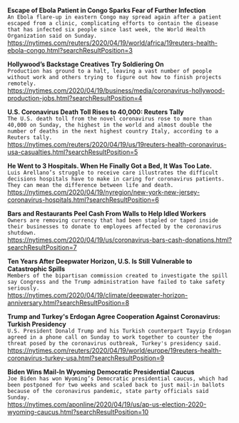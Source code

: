 **Escape of Ebola Patient in Congo Sparks Fear of Further Infection**\
`An Ebola flare-up in eastern Congo may spread again after a patient escaped from a clinic, complicating efforts to contain the disease that has infected six people since last week, the World Health Organization said on Sunday.`\
https://nytimes.com/reuters/2020/04/19/world/africa/19reuters-health-ebola-congo.html?searchResultPosition=3

**Hollywood’s Backstage Creatives Try Soldiering On**\
`Production has ground to a halt, leaving a vast number of people without work and others trying to figure out how to finish projects remotely.`\
https://nytimes.com/2020/04/19/business/media/coronavirus-hollywood-production-jobs.html?searchResultPosition=4

**U.S. Coronavirus Death Toll Rises to 40,000: Reuters Tally**\
`The U.S. death toll from the novel coronavirus rose to more than 40,000 on Sunday, the highest in the world and almost double the number of deaths in the next highest country Italy, according to a Reuters tally.`\
https://nytimes.com/reuters/2020/04/19/us/19reuters-health-coronavirus-usa-casualties.html?searchResultPosition=5

**He Went to 3 Hospitals. When He Finally Got a Bed, It Was Too Late.**\
`Luis Arellano’s struggle to receive care illustrates the difficult decisions hospitals have to make in caring for coronavirus patients. They can mean the difference between life and death.`\
https://nytimes.com/2020/04/19/nyregion/new-york-new-jersey-coronavirus-hospitals.html?searchResultPosition=6

**Bars and Restaurants Peel Cash From Walls to Help Idled Workers**\
`Owners are removing currency that had been stapled or taped inside their businesses to donate to employees affected by the coronavirus shutdown.`\
https://nytimes.com/2020/04/19/us/coronavirus-bars-cash-donations.html?searchResultPosition=7

**Ten Years After Deepwater Horizon, U.S. Is Still Vulnerable to Catastrophic Spills**\
`Members of the bipartisan commission created to investigate the spill say Congress and the Trump administration have failed to take safety seriously.`\
https://nytimes.com/2020/04/19/climate/deepwater-horizon-anniversary.html?searchResultPosition=8

**Trump and Turkey's Erdogan Agree Cooperation Against Coronavirus: Turkish Presidency**\
`U.S. President Donald Trump and his Turkish counterpart Tayyip Erdogan agreed in a phone call on Sunday to work together to counter the threat posed by the coronavirus outbreak, Turkey's presidency said.`\
https://nytimes.com/reuters/2020/04/19/world/europe/19reuters-health-coronavirus-turkey-usa.html?searchResultPosition=9

**Biden Wins Mail-In Wyoming Democratic Presidential Caucus**\
`Joe Biden has won Wyoming’s Democratic presidential caucus, which had been postponed for two weeks and scaled back to just mail-in ballots because of the coronavirus pandemic, state party officials said Sunday.`\
https://nytimes.com/aponline/2020/04/19/us/ap-us-election-2020-wyoming-caucus.html?searchResultPosition=10

